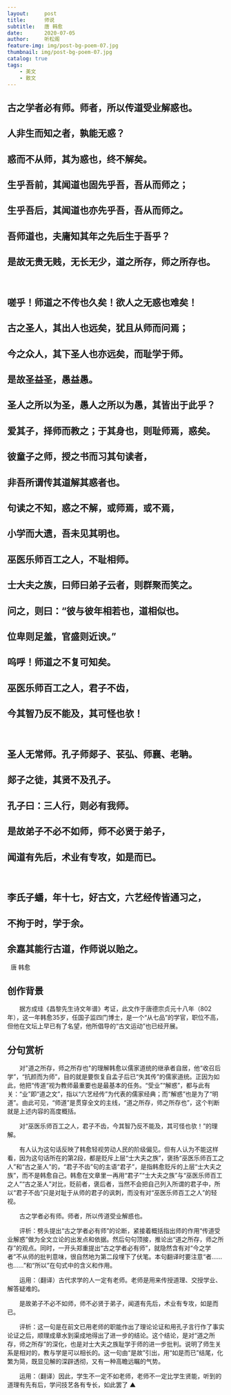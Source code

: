 ```yaml
---
layout:     post
title:      师说
subtitle:   唐 韩愈
date:       2020-07-05
author:     听松阁
feature-img: img/post-bg-poem-07.jpg
thumbnail: img/post-bg-poem-07.jpg
catalog: true
tags:
    - 美文
    - 散文
---
```


## 古之学者必有师。师者，所以传道受业解惑也。
## 人非生而知之者，孰能无惑？
## 惑而不从师，其为惑也，终不解矣。
## 生乎吾前，其闻道也固先乎吾，吾从而师之；
## 生乎吾后，其闻道也亦先乎吾，吾从而师之。
## 吾师道也，夫庸知其年之先后生于吾乎？
## 是故无贵无贱，无长无少，道之所存，师之所存也。

&nbsp;
## 嗟乎！师道之不传也久矣！欲人之无惑也难矣！
## 古之圣人，其出人也远矣，犹且从师而问焉；
## 今之众人，其下圣人也亦远矣，而耻学于师。
## 是故圣益圣，愚益愚。
## 圣人之所以为圣，愚人之所以为愚，其皆出于此乎？
## 爱其子，择师而教之；于其身也，则耻师焉，惑矣。
## 彼童子之师，授之书而习其句读者，
## 非吾所谓传其道解其惑者也。
## 句读之不知，惑之不解，或师焉，或不焉，
## 小学而大遗，吾未见其明也。
## 巫医乐师百工之人，不耻相师。
## 士大夫之族，曰师曰弟子云者，则群聚而笑之。
## 问之，则曰：“彼与彼年相若也，道相似也。
## 位卑则足羞，官盛则近谀。”
## 呜呼！师道之不复可知矣。
## 巫医乐师百工之人，君子不齿，
## 今其智乃反不能及，其可怪也欤！

&nbsp;
## 圣人无常师。孔子师郯子、苌弘、师襄、老聃。
## 郯子之徒，其贤不及孔子。
## 孔子曰：三人行，则必有我师。
## 是故弟子不必不如师，师不必贤于弟子，
## 闻道有先后，术业有专攻，如是而已。
&nbsp;

## 李氏子蟠，年十七，好古文，六艺经传皆通习之，
## 不拘于时，学于余。
## 余嘉其能行古道，作师说以贻之。


&nbsp;
唐 韩愈
&nbsp;


## 创作背景



　　据方成珪《昌黎先生诗文年谱》考证，此文作于唐德宗贞元十八年（802年），这一年韩愈35岁，任国子监四门博士，是一个“从七品”的学官，职位不高，但他在文坛上早已有了名望，他所倡导的“古文运动”也已经开展。



## 分句赏析



　　对"道之所存，师之所存也"的理解韩愈以儒家道统的继承者自居，他“收召后学”，“抗颜而为师”，目的就是要恢复自孟子后已“失其传”的儒家道统。正因为如此，他把“传道”视为教师最重要也是最基本的任务。“受业”“解惑”，都与此有关：“业”即“道之文”，指以“六艺经传”为代表的儒家经典；而“解惑”也是为了“明道”。由此可见，“师道”是贯穿全文的主线，“道之所存，师之所存也”，这个判断就是上述内容的高度概括。



　　对“巫医乐师百工之人，君子不齿，今其智乃反不能及，其可怪也欤！”的理解。



　　有人认为这句话反映了韩愈轻视劳动人民的阶级偏见。但有人认为不能这样看，因为这句话所在的第2段，都是贬斥上层“士大夫之族”，褒扬“巫医乐师百工之人”和“古之圣人”的，“君子不齿”句的主语“君子”，是指韩愈贬斥的上层“士大夫之族”，而不是韩愈自己。韩愈在文章里一再用“君子”“士大夫之族”与“巫医乐师百工之人”“古之圣人”对比，贬前者，褒后者，当然不会把自己列入所谓的君子中，所以“君子不齿”只是对耻于从师的君子的讽刺，而没有对“巫医乐师百工之人”的轻视。



　　古之学者必有师。师者，所以传道受业解惑也。



　　评析：劈头提出“古之学者必有师”的论断，紧接着概括指出师的作用“传道受业解惑”做为全文立论的出发点和依据。然后句句顶接，推论出“道之所存，师之所存”的观点。同时，一开头郑重提出“古之学者必有师”，就隐然含有对“今之学者”不从师的批判意味，很自然地为第二段埋下了伏笔。本句翻译时要注意“者……也……”和“所以”在句式中的含义和作用。



　　运用：（翻译）古代求学的人一定有老师。老师是用来传授道理、交授学业、解答疑难的。



　　是故弟子不必不如师，师不必贤于弟子，闻道有先后，术业有专攻，如是而已。



　　评析：这一句是在前文已用老师的职能作出了理论论证和用孔子言行作了事实论证之后，顺理成章水到渠成地得出了进一步的结论。这个结论，是对“道之所存，师之所存”的深化，也是对士大夫之族耻学于师的进一步批判。说明了师生关系是相对的，教与学是可以相长的。这一句由“是故”引出，用“如是而已”结尾，化繁为简，既显见解的深辟透彻，又有一种高瞻远瞩的气势。



　　运用：（翻译）因此，学生不一定不如老师，老师不一定比学生贤能，听到的道理有先有后，学问技艺各有专长，如此罢了 ▲
